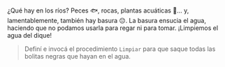 <gs-attire attire-url="https://raw.githubusercontent.com/MumukiProject/mumuki-guia-gobstones-hidrica/master/assets/attires/config_1581700301376.json"></gs-attire>

<gs-toolbox toolbox-url="https://raw.githubusercontent.com/MumukiProject/mumuki-guia-gobstones-brazos-roboticos/master/assets/toolbox_1581090983723.xml"></gs-toolbox>

¿Qué hay en los ríos? Peces :fish:, rocas, plantas acuáticas :herb:… y, lamentablemente, también hay basura :pensive:. La basura ensucia el agua, haciendo que no podamos usarla para regar ni para tomar. ¡Limpiemos el agua del dique!

> Definí e invocá el procedimiento `Limpiar` para que saque todas las bolitas negras que hayan en el agua.